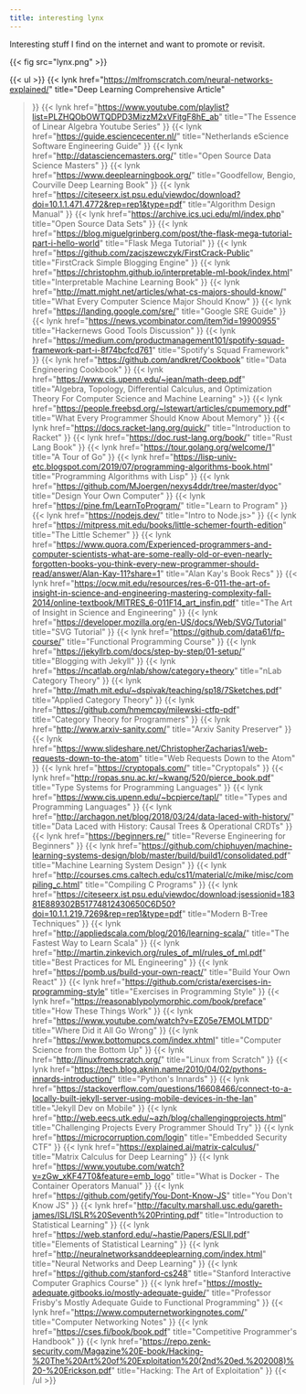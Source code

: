```yaml
---
title: interesting lynx
---
```


Interesting stuff I find on the internet and want to promote or revisit.

{{< fig src="lynx.png" >}}

{{< ul >}}
{{< lynk
  href="https://mlfromscratch.com/neural-networks-explained/"
  title="Deep Learning Comprehensive Article"
>}}
{{< lynk
  href="https://www.youtube.com/playlist?list=PLZHQObOWTQDPD3MizzM2xVFitgF8hE_ab"
  title="The Essence of Linear Algebra Youtube Series"
>}}
{{< lynk
  href="https://guide.esciencecenter.nl/"
  title="Netherlands eScience Software Engineering Guide"
>}}
{{< lynk
  href="http://datasciencemasters.org/"
  title="Open Source Data Science Masters"
>}}
{{< lynk
  href="https://www.deeplearningbook.org/"
  title="Goodfellow, Bengio, Courville Deep Learning Book"
>}}
{{< lynk
  href="https://citeseerx.ist.psu.edu/viewdoc/download?doi=10.1.1.471.4772&rep=rep1&type=pdf"
  title="Algorithm Design Manual"
>}}
{{< lynk
  href="https://archive.ics.uci.edu/ml/index.php"
  title="Open Source Data Sets"
>}}
{{< lynk
  href="https://blog.miguelgrinberg.com/post/the-flask-mega-tutorial-part-i-hello-world"
  title="Flask Mega Tutorial"
>}}
{{< lynk
  href="https://github.com/zacjszewczyk/FirstCrack-Public"
  title="FirstCrack Simple Blogging Engine"
>}}
{{< lynk
  href="https://christophm.github.io/interpretable-ml-book/index.html"
  title="Interpretable Machine Learning Book"
>}}
{{< lynk
  href="http://matt.might.net/articles/what-cs-majors-should-know/"
  title="What Every Computer Science Major Should Know"
>}}
{{< lynk
  href="https://landing.google.com/sre/"
  title="Google SRE Guide"
>}}
{{< lynk
  href="https://news.ycombinator.com/item?id=19900955"
  title="Hackernews Good Tools Discussion"
>}}
{{< lynk
  href="https://medium.com/productmanagement101/spotify-squad-framework-part-i-8f74bcfcd761"
  title="Spotify's Squad Framework"
>}}
{{< lynk
  href="https://github.com/andkret/Cookbook"
  title="Data Engineering Cookbook"
>}}
{{< lynk
  href="https://www.cis.upenn.edu/~jean/math-deep.pdf"
  title="Algebra, Topology, Differential Calculus, and Optimization Theory For Computer Science and Machine Learning" >}}
{{< lynk
  href="https://people.freebsd.org/~lstewart/articles/cpumemory.pdf"
  title="What Every Programmer Should Know About Memory"
>}}
{{< lynk
  href="https://docs.racket-lang.org/quick/"
  title="Introduction to Racket"
>}}
{{< lynk
  href="https://doc.rust-lang.org/book/"
  title="Rust Lang Book"
>}}
{{< lynk
  href="https://tour.golang.org/welcome/1"
  title="A Tour of Go"
>}}
{{< lynk
  href="https://lisp-univ-etc.blogspot.com/2019/07/programming-algorithms-book.html"
  title="Programming Algorithms with Lisp"
>}}
{{< lynk
  href="https://github.com/MJoergen/nexys4ddr/tree/master/dyoc"
  title="Design Your Own Computer"
>}}
{{< lynk
  href="https://pine.fm/LearnToProgram/"
  title="Learn to Program"
>}}
{{< lynk
  href="https://nodejs.dev/"
  title="Intro to Node.js>"
>}}
{{< lynk
  href="https://mitpress.mit.edu/books/little-schemer-fourth-edition"
  title="The Little Schemer"
>}}
{{< lynk
  href="https://www.quora.com/Experienced-programmers-and-computer-scientists-what-are-some-really-old-or-even-nearly-forgotten-books-you-think-every-new-programmer-should-read/answer/Alan-Kay-11?share=1"
  title="Alan Kay's Book Recs"
>}}
{{< lynk
  href="https://ocw.mit.edu/resources/res-6-011-the-art-of-insight-in-science-and-engineering-mastering-complexity-fall-2014/online-textbook/MITRES_6-011F14_art_insfin.pdf"
  title="The Art of Insight in Science and Engineering"
>}}
{{< lynk
  href="https://developer.mozilla.org/en-US/docs/Web/SVG/Tutorial"
  title="SVG Tutorial"
>}}
{{< lynk
  href="https://github.com/data61/fp-course/"
  title="Functional Programming Course"
>}}
{{< lynk
  href="https://jekyllrb.com/docs/step-by-step/01-setup/"
  title="Blogging with Jekyll"
>}}
{{< lynk
  href="https://ncatlab.org/nlab/show/category+theory"
  title="nLab Category Theory"
>}}
{{< lynk
  href="http://math.mit.edu/~dspivak/teaching/sp18/7Sketches.pdf"
  title="Applied Category Theory"
>}}
{{< lynk
  href="https://github.com/hmemcpy/milewski-ctfp-pdf"
  title="Category Theory for Programmers"
>}}
{{< lynk
  href="http://www.arxiv-sanity.com/"
  title="Arxiv Sanity Preserver"
>}}
{{< lynk
  href="https://www.slideshare.net/ChristopherZacharias1/web-requests-down-to-the-atom"
  title="Web Requests Down to the Atom"
>}}
{{< lynk
  href="https://cryptopals.com/"
  title="Cryptopals"
>}}
{{< lynk
  href="http://ropas.snu.ac.kr/~kwang/520/pierce_book.pdf"
  title="Type Systems for Programming Languages"
>}}
{{< lynk
  href="https://www.cis.upenn.edu/~bcpierce/tapl/"
  title="Types and Programming Languages"
>}}
{{< lynk
  href="http://archagon.net/blog/2018/03/24/data-laced-with-history/"
  title="Data Laced with History: Causal Trees & Operational CRDTs"
>}}
{{< lynk
  href="https://beginners.re/"
  title="Reverse Engineering for Beginners"
>}}
{{< lynk
  href="https://github.com/chiphuyen/machine-learning-systems-design/blob/master/build/build1/consolidated.pdf"
  title="Machine Learning System Design"
>}}
{{< lynk
  href="http://courses.cms.caltech.edu/cs11/material/c/mike/misc/compiling_c.html"
  title="Compiling C Programs"
>}}
{{< lynk
  href="https://citeseerx.ist.psu.edu/viewdoc/download;jsessionid=18381E889302B51774812430650C6D50?doi=10.1.1.219.7269&rep=rep1&type=pdf"
  title="Modern B-Tree Techniques"
>}}
{{< lynk
  href="http://appliedscala.com/blog/2016/learning-scala/"
  title="The Fastest Way to Learn Scala"
>}}
{{< lynk
  href="http://martin.zinkevich.org/rules_of_ml/rules_of_ml.pdf"
  title="Best Practices for ML Engineering"
>}}
{{< lynk
  href="https://pomb.us/build-your-own-react/"
  title="Build Your Own React"
>}}
{{< lynk
  href="https://github.com/crista/exercises-in-programming-style"
  title="Exercises in Programming Style"
>}}
{{< lynk
  href="https://reasonablypolymorphic.com/book/preface"
  title="How These Things Work"
>}}
{{< lynk
  href="https://www.youtube.com/watch?v=EZ05e7EMOLMTDD"
  title="Where Did it All Go Wrong"
>}}
{{< lynk
  href="https://www.bottomupcs.com/index.xhtml"
  title="Computer Science from the Bottom Up"
>}}
{{< lynk
  href="http://linuxfromscratch.org/"
  title="Linux from Scratch"
>}}
{{< lynk
  href="https://tech.blog.aknin.name/2010/04/02/pythons-innards-introduction/"
  title="Python's Innards"
>}}
{{< lynk
  href="https://stackoverflow.com/questions/16608466/connect-to-a-locally-built-jekyll-server-using-mobile-devices-in-the-lan"
  title="Jekyll Dev on Mobile"
>}}
{{< lynk
  href="http://web.eecs.utk.edu/~azh/blog/challengingprojects.html"
  title="Challenging Projects Every Programmer Should Try"
>}}
{{< lynk
  href="https://microcorruption.com/login"
  title="Embedded Security CTF"
>}}
{{< lynk
  href="https://explained.ai/matrix-calculus/"
  title="Matrix Calculus for Deep Learning"
>}}
{{< lynk
  href="https://www.youtube.com/watch?v=zGw_xKF47T0&feature=emb_logo"
  title="What is Docker - The Container Operators Manual"
>}}
{{< lynk
  href="https://github.com/getify/You-Dont-Know-JS"
  title="You Don't Know JS"
>}}
{{< lynk
  href="http://faculty.marshall.usc.edu/gareth-james/ISL/ISLR%20Seventh%20Printing.pdf"
  title="Introduction to Statistical Learning"
>}}
{{< lynk
  href="https://web.stanford.edu/~hastie/Papers/ESLII.pdf"
  title="Elements of Statistical Learning"
>}}
{{< lynk
  href="http://neuralnetworksanddeeplearning.com/index.html"
  title="Neural Networks and Deep Learning"
>}}
{{< lynk
  href="https://github.com/stanford-cs248"
  title="Stanford Interactive Computer Graphics Course"
>}}
{{< lynk
  href="https://mostly-adequate.gitbooks.io/mostly-adequate-guide/"
  title="Professor Frisby's Mostly Adequate Guide to Functional Programming"
>}}
{{< lynk
  href="https://www.computernetworkingnotes.com/"
  title="Computer Networking Notes"
>}}
{{< lynk
  href="https://cses.fi/book/book.pdf"
  title="Competitive Programmer's Handbook"
>}}
{{< lynk
  href="https://repo.zenk-security.com/Magazine%20E-book/Hacking-%20The%20Art%20of%20Exploitation%20(2nd%20ed.%202008)%20-%20Erickson.pdf"
  title="Hacking: The Art of Exploitation"
>}}
{{< /ul >}}
